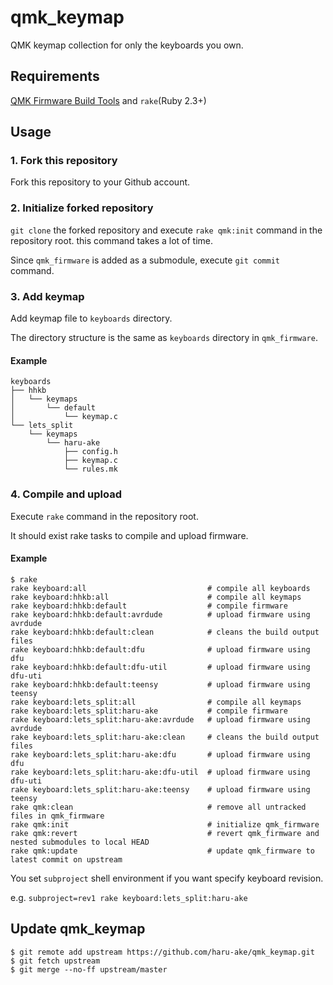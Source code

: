 # qmk_keymap

QMK keymap collection for only the keyboards you own.


## Requirements

[QMK Firmware Build Tools](https://docs.qmk.fm/#/getting_started_build_tools) and `rake`(Ruby 2.3+)


## Usage
### 1. Fork this repository

Fork this repository to your Github account.


### 2. Initialize forked repository

`git clone` the forked repository and execute `rake qmk:init` command in the repository root. this command takes a lot of time.

Since `qmk_firmware` is added as a submodule, execute `git commit` command.


### 3. Add keymap

Add keymap file to `keyboards` directory.

The directory structure is the same as `keyboards` directory in `qmk_firmware`.

#### Example

```
keyboards
├── hhkb
│   └── keymaps
│       └── default
│           └── keymap.c
└── lets_split
    └── keymaps
        └── haru-ake
            ├── config.h
            ├── keymap.c
            └── rules.mk
```


### 4. Compile and upload

Execute `rake` command in the repository root.

It should exist rake tasks to compile and upload firmware.

#### Example

```
$ rake
rake keyboard:all                           # compile all keyboards
rake keyboard:hhkb:all                      # compile all keymaps
rake keyboard:hhkb:default                  # compile firmware
rake keyboard:hhkb:default:avrdude          # upload firmware using avrdude
rake keyboard:hhkb:default:clean            # cleans the build output files
rake keyboard:hhkb:default:dfu              # upload firmware using dfu
rake keyboard:hhkb:default:dfu-util         # upload firmware using dfu-uti
rake keyboard:hhkb:default:teensy           # upload firmware using teensy
rake keyboard:lets_split:all                # compile all keymaps
rake keyboard:lets_split:haru-ake           # compile firmware
rake keyboard:lets_split:haru-ake:avrdude   # upload firmware using avrdude
rake keyboard:lets_split:haru-ake:clean     # cleans the build output files
rake keyboard:lets_split:haru-ake:dfu       # upload firmware using dfu
rake keyboard:lets_split:haru-ake:dfu-util  # upload firmware using dfu-uti
rake keyboard:lets_split:haru-ake:teensy    # upload firmware using teensy
rake qmk:clean                              # remove all untracked files in qmk_firmware
rake qmk:init                               # initialize qmk_firmware
rake qmk:revert                             # revert qmk_firmware and nested submodules to local HEAD
rake qmk:update                             # update qmk_firmware to latest commit on upstream
```

You set `subproject` shell environment if you want specify keyboard revision.

e.g. `subproject=rev1 rake keyboard:lets_split:haru-ake`


## Update qmk_keymap

```
$ git remote add upstream https://github.com/haru-ake/qmk_keymap.git
$ git fetch upstream
$ git merge --no-ff upstream/master
```

